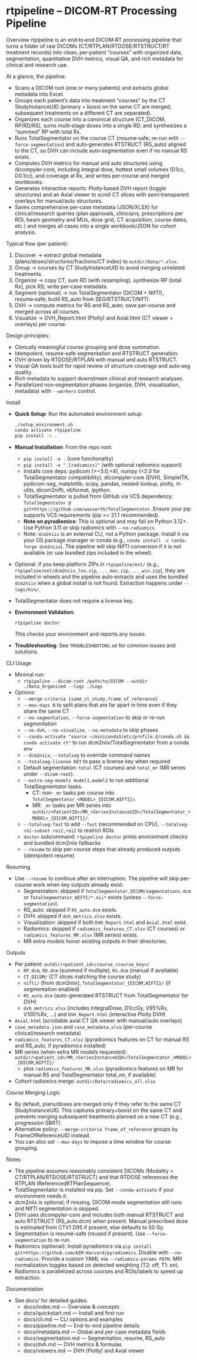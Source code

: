 rtpipeline – DICOM‑RT Processing Pipeline
========================================

Overview
rtpipeline is an end‑to‑end DICOM‑RT processing pipeline that turns a folder of raw DICOMs (CT/RTPLAN/RTDOSE/RTSTRUCT/RT treatment records) into clean, per‑patient “courses” with organized data, segmentation, quantitative DVH metrics, visual QA, and rich metadata for clinical and research use.

At a glance, the pipeline:
- Scans a DICOM root (one or many patients) and extracts global metadata into Excel.
- Groups each patient’s data into treatment “courses” by the CT StudyInstanceUID (primary + boost on the same CT are merged; subsequent treatments on a different CT are separated).
- Organizes each course into a canonical structure (CT_DICOM, RP/RD/RS), sums multi‑stage doses into a single RD, and synthesizes a “summed” RP with total Rx.
- Runs TotalSegmentator on the course CT (resume‑safe; re-run with `--force-segmentation`) and auto‑generates RTSTRUCT (RS_auto) aligned to the CT, so DVH can include auto‑segmentation even if no manual RS exists.
- Computes DVH metrics for manual and auto structures using dicompyler‑core, including integral dose, hottest small volumes (D1cc, D0.1cc), and coverage at Rx, and writes per‑course and merged workbooks.
- Generates interactive reports: Plotly‑based DVH report (toggle structures) and an Axial viewer to scroll CT slices with semi‑transparent overlays for manual/auto structures.
- Saves comprehensive per‑case metadata (JSON/XLSX) for clinical/research queries (plan approvals, clinicians, prescriptions per ROI, beam geometry and MUs, dose grid, CT acquisition, course dates, etc.) and merges all cases into a single workbook/JSON for cohort analysis.

Typical flow (per patient):
1) Discover → extract global metadata (plans/doses/structures/fractions/CT index) to `outdir/Data/*.xlsx`.
2) Group → courses by CT StudyInstanceUID to avoid merging unrelated treatments.
3) Organize → copy CT, sum RD (with resampling), synthesize RP (total Rx), pick RS; write per‑case metadata.
4) Segment (optional) → run TotalSegmentator (DICOM + NIfTI), resume‑safe; build RS_auto from SEG/RTSTRUCT/NIfTI.
5) DVH → compute metrics for RS and RS_auto; save per‑course and merged across all courses.
6) Visualize → DVH_Report.html (Plotly) and Axial.html (CT viewer + overlays) per course.

Design principles:
- Clinically meaningful course grouping and dose summation.
- Idempotent, resume‑safe segmentation and RTSTRUCT generation.
- DVH driven by RTDOSE/RTPLAN with manual and auto RTSTRUCT.
- Visual QA tools built for rapid review of structure coverage and auto‑seg quality.
- Rich metadata to support downstream clinical and research analyses.
 - Parallelized non‑segmentation phases (organize, DVH, visualization, metadata) with `--workers` control.

Install
- **Quick Setup**: Run the automated environment setup:
  ```bash
  ./setup_environment.sh
  conda activate rtpipeline
  pip install -e .
  ```

- **Manual Installation**: From the repo root:
  - `pip install -e .` (core functionality)
  - `pip install -e ".[radiomics]"` (with optional radiomics support)
  - Installs core deps: pydicom (>=3.0,<4), numpy (<2.0 for TotalSegmentator compatibility), dicompyler-core (DVH), SimpleITK, pydicom-seg, matplotlib, scipy, pandas, nested-lookup, plotly, rt-utils, dicom2nifti, nbformat, ipython.
  - TotalSegmentator is pulled from GitHub via VCS dependency: `TotalSegmentator @ git+https://github.com/wasserth/TotalSegmentator`. Ensure your pip supports VCS requirements (pip >= 21.1 recommended).
  - **Note on pyradiomics**: This is optional and may fail on Python 3.12+. Use Python 3.11 or skip radiomics with `--no-radiomics`.
  - Note: `dcm2niix` is an external CLI, not a Python package. Install it via your OS package manager or conda (e.g., `conda install -c conda-forge dcm2niix`). The pipeline will skip NIfTI conversion if it is not available (or use bundled zips included in the wheel).
 - Optional: if you keep platform ZIPs in `rtpipeline/ext/` (e.g., `rtpipeline/ext/dcm2niix_lnx.zip`, `..._mac.zip`, `..._win.zip`), they are included in wheels and the pipeline auto‑extracts and uses the bundled `dcm2niix` when a global install is not found. Extraction happens under `--logs/bin/`.
  - TotalSegmentator does not require a license key.

- **Environment Validation**: 
  ```bash
  rtpipeline doctor
  ```
  This checks your environment and reports any issues.

- **Troubleshooting**: See `TROUBLESHOOTING.md` for common issues and solutions.

CLI Usage
- Minimal run:
  - `rtpipeline --dicom-root /path/to/DICOM --outdir ./Data_Organized --logs ./Logs`
- Options:
  - `--merge-criteria {same_ct_study,frame_of_reference}`
  - `--max-days N` to split plans that are far apart in time even if they share the same CT
  - `--no-segmentation`, `--force-segmentation` to skip or re-run segmentation
  - `--no-dvh`, `--no-visualize`, `--no-metadata` to skip phases
  - `--conda-activate "source ~/miniconda3/etc/profile.d/conda.sh && conda activate rt"` to run dcm2niix/TotalSegmentator from a conda env
  - `--dcm2niix`, `--totalseg` to override command names
  - `--totalseg-license KEY` to pass a license key when required
  - Default segmentation: `total` (CT courses) and `total_mr` (MR series under `--dicom-root`).
  - `--extra-seg-models model1,model2` to run additional TotalSegmentator tasks.
    - CT: non-`_mr` tasks per course into `TotalSegmentator_<MODEL>_{DICOM,NIFTI}/`.
    - MR: `_mr` tasks per MR series into `outdir/<PatientID>/MR_<SeriesInstanceUID>/TotalSegmentator_<MODEL>_{DICOM,NIFTI}/`.
  - `--totalseg-fast` to add `--fast` (recommended on CPU), `--totalseg-roi-subset roi1,roi2` to restrict ROIs
  - `doctor` subcommand: `rtpipeline doctor` prints environment checks and bundled dcm2niix fallbacks
  - `--resume` to skip per-course steps that already produced outputs (idempotent resume)

Resuming
- Use `--resume` to continue after an interruption. The pipeline will skip per-course work when key outputs already exist:
  - Segmentation: skipped if `TotalSegmentator_DICOM/segmentations.dcm` or `TotalSegmentator_NIFTI/*.nii*` exists (unless `--force-segmentation`).
  - RS_auto: skipped if `RS_auto.dcm` exists.
  - DVH: skipped if `dvh_metrics.xlsx` exists.
  - Visualization: skipped if both `DVH_Report.html` and `Axial.html` exist.
  - Radiomics: skipped if `radiomics_features_CT.xlsx` (CT courses) or `radiomics_features_MR.xlsx` (MR series) exists.
  - MR extra models honor existing outputs in their directories.

Outputs
- Per patient: `outdir/<patient_id>/course_<course_key>/`
  - `RP.dcm`, `RD.dcm` (summed if multiple), `RS.dcm` (manual if available)
  - `CT_DICOM/` (CT slices matching the course study)
  - `nifti/` (from dcm2niix), `TotalSegmentator_{DICOM,NIFTI}/` (if segmentation enabled)
  - `RS_auto.dcm` (auto-generated RTSTRUCT from TotalSegmentator for DVH)
  - `dvh_metrics.xlsx` (includes IntegralDose, D1ccGy, V95%Rx, V100%Rx, …) and `DVH_Report.html` (interactive Plotly DVH)
- `Axial.html` (scrollable axial CT QA viewer with manual/auto overlays)
- `case_metadata.json` and `case_metadata.xlsx` (per-course clinical/research metadata)
- `radiomics_features_CT.xlsx` (pyradiomics features on CT for manual RS and RS_auto, if pyradiomics installed)
- MR series (when extra MR models requested): `outdir/<patient_id>/MR_<SeriesInstanceUID>/TotalSegmentator_<MODEL>_{DICOM,NIFTI}/`
  - plus `radiomics_features_MR.xlsx` (pyradiomics features on MR for manual RS and TotalSegmentator total_mr, if available)
 - Cohort radiomics merge: `outdir/Data/radiomics_all.xlsx`

Course Merging Logic
- By default, plans/doses are merged only if they refer to the same CT StudyInstanceUID. This captures primary+boost on the same CT and prevents merging subsequent treatments planned on a new CT (e.g., progression SBRT).
- Alternative policy: `--merge-criteria frame_of_reference` groups by FrameOfReferenceUID instead.
- You can also set `--max-days` to impose a time window for course grouping.

Notes
- The pipeline assumes reasonably consistent DICOMs (Modality = CT/RTPLAN/RTDOSE/RTSTRUCT) and that RTDOSE references the RTPLAN (ReferencedRTPlanSequence).
- TotalSegmentator is installed via pip. Set `--conda-activate` if your environment needs it.
- dcm2niix is optional; if missing, DICOM‑mode segmentation still runs and NIfTI segmentation is skipped.
- DVH uses dicompyler-core and includes both manual RTSTRUCT and auto RTSTRUCT (RS_auto.dcm) when present. Manual prescribed dose is estimated from CTV1 D95 if present, else defaults to 50 Gy.
 - Segmentation is resume-safe (reused if present). Use `--force-segmentation` to re-run.
 - Radiomics (optional): Install pyradiomics via `pip install git+https://github.com/AIM-Harvard/pyradiomics`. Disable with `--no-radiomics`. Provide a custom YAML via `--radiomics-params PATH`. MRI normalization toggles based on detected weighting (T2: off, T1: on).
 - Radiomics is parallelized across courses and ROIs/labels to speed up extraction.

Documentation
- See docs/ for detailed guides:
  - docs/index.md — Overview & concepts
  - docs/quickstart.md — Install and first run
  - docs/cli.md — CLI options and examples
  - docs/pipeline.md — End-to-end pipeline details
  - docs/metadata.md — Global and per-case metadata fields
  - docs/segmentation.md — Segmentation, resume, RS_auto
  - docs/dvh.md — DVH metrics & formulas
  - docs/viewers.md — DVH (Plotly) and Axial viewer
